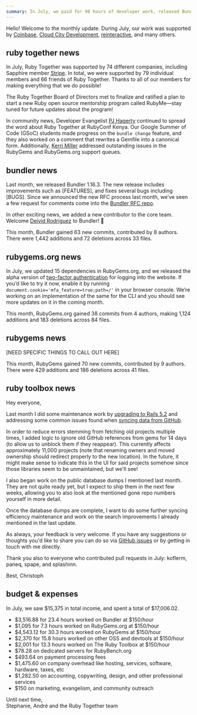 ```yaml
---
summary: In July, we paid for 90 hours of developer work, released Bundler 1.16.3, and shipped the alpha release of two-factor authentication for RubyGems.org.
---
```


Hello! Welcome to the monthly update. During July, our work was supported by [Coinbase](https://coinbase.com), [Cloud City Development](http://www.cloudcity.io), [reinteractive](https://reinteractive.com/), and many others.

## ruby together news

In July, Ruby Together was supported by 74 different companies, including Sapphire member [Stripe](https://stripe.com). In total, we were supported by 79 individual members and 66 friends of Ruby Together. Thanks to all of our members for making everything that we do possible!

The Ruby Together Board of Directors met to finalize and ratified a plan to start a new Ruby open source mentorship program called RubyMe—stay tuned for future updates about the program!

In community news, Developer Evangelist [PJ Hagerty](https://twitter.com/aspleenic) continued to spread the word about Ruby Together at RubyConf Kenya. Our Google Summer of Code (GSoC) students made progress on the `bundle change` feature, and they also worked on a comment that rewrites a Gemfile into a canonical form. Additionally, [Kerri Miller](https://twitter.com/kerrizor) addressed outstanding issues in the RubyGems and RubyGems.org support queues. 

## bundler news

Last month, we released Bundler 1.16.3. The new release includes improvements such as [FEATURES], and fixes several bugs including [BUGS]. Since we announced the new RFC process last month, we’ve seen a few request for comments come into the [Bundler RFC repo](https://github.com/bundler/rfcs/pulls).

In other exciting news, we added a new contributor to the core team. Welcome [Deivid Rodriguez](https://github.com/deivid-rodriguez) to Bundler! :tada:

This month, Bundler gained 63 new commits, contributed by 8 authors. There were 1,442
additions and 72 deletions across 33 files.

## rubygems.org news

In July, we updated 15 dependencies in RubyGems.org, and we released the alpha version of [two-factor authentication](https://github.com/rubygems/rubygems.org/pull/1729) for logging into the website. If you’d like to try it now, enable it by running `document.cookie='mfa_feature=true;path=/'` in your browser console. We’re working on an implementation of the same for the CLI and you should see more updates on it in the coming month.

This month, RubyGems.org gained 38 commits from 4 authors, making 1,124 additions and 183 deletions across 84 files.

## rubygems news

[NEED SPECIFIC THINGS TO CALL OUT HERE] 

This month, RubyGems gained 70 new commits, contributed by 9 authors. There were 429 additions and 186 deletions across 41 files.

## ruby toolbox news

Hey everyone,

Last month I did some maintenance work by [upgrading to Rails 5.2](https://github.com/rubytoolbox/rubytoolbox/pull/214) and addressing some common issues found when [syncing data from GitHub](https://github.com/rubytoolbox/rubytoolbox/pull/246).

In order to reduce errors stemming from fetching old projects multiple times, I added logic to ignore old GitHub references from gems for 14 days (to allow us to unblock them if they reappear). This currently affects approximately 11,000 projects (note that renaming owners and moved ownership should redirect properly to the new location). In the future, it might make sense to indicate this in the UI for said projects somehow since those libraries seem to be unmaintained, but we'll see!

I also began work on the public database dumps I mentioned last month. They are not quite ready yet, but I expect to ship them in the next few weeks, allowing you to also look at the mentioned gone repo numbers yourself in more detail.

Once the database dumps are complete, I want to do some further syncing efficiency maintenance and work on the search improvements I already mentioned in the last update.

As always, your feedback is very welcome. If you have any suggestions or thoughts you'd like to share you can do so via [GitHub issues](https://github.com/rubytoolbox/rubytoolbox/issues) or by getting in touch with me directly.

Thank you also to everyone who contributed pull requests in July: koflerm, paneq, spape, and splashinn.

Best,
Christoph

## budget &amp; expenses

In July, we saw $15,375 in total income, and spent a total of $17,006.02.

* $3,516.88 for 23.4 hours worked on Bundler at $150/hour
* $1,095 for 7.3 hours worked on RubyGems.org at $150/hour
* $4,543.12 for 30.3 hours worked on RubyGems at $150/hour
* $2,370 for 15.8 hours worked on other OSS and devtools at $150/hour
* $2,001 for 13.3 hours worked on The Ruby Toolbox at $150/hour
* $78.28 on dedicated servers for RubyBench.org
* $493.64 on payment processing fees
* $1,475.60 on company overhead like hosting, services, software, hardware, taxes, etc
* $1,282.50 on accounting, copywriting, design, and other professional services
* $150 on marketing, evangelism, and community outreach

Until next time,<br>
Stephanie, André and the Ruby Together team
